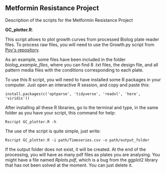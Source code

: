 ## Metformin Resistance Project

Description of the scripts for the Metformin Resistance Project


**GC_plotter.R**:

This script allows to plot growth curves from processed Biolog plate reader files. To process raw files, you will need to use the Growth.py script from [Pov's repository](https://github.com/PNorvaisas/Growth_analysis). 

As an example, some files have been included in the folder _biolog_example_files_, where you can find 8 .txt files, the design file, and all pattern media files with the conditions corresponding to each plate. 

To use this R script, you will need to have installed some R packages in your computer. Just open an interactive R session, and copy and paste this:

```
install.packages(c('optparse', 'tidyverse', 'readxl', 'here', 'viridis'))
```

After installing all these R libraries, go to the terminal and type, in the same folder as you have your script, this command for help:

```
Rscript GC_plotter.R -h
```

The use of the script is quite simple, just write:

```
Rscript GC_plotter.R -i path/Timeseries.csv -o path/output_folder
```

If the output folder does not exist, it will be created. At the end of the processing, you will have as many pdf files as plates you are analysing. You might have a file named _Rplots.pdf_, which is a bug from the ggplot2 library that has not been solved at the moment. You can just delete it.

